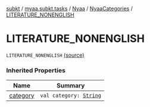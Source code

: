 [subkt](../../../index.md) / [myaa.subkt.tasks](../../index.md) / [Nyaa](../index.md) / [NyaaCategories](index.md) / [LITERATURE_NONENGLISH](./-l-i-t-e-r-a-t-u-r-e_-n-o-n-e-n-g-l-i-s-h.md)

# LITERATURE_NONENGLISH

`LITERATURE_NONENGLISH` [(source)](https://github.com/Myaamori/SubKt/blob/0.1.7/src/main/kotlin/myaa/subkt/tasks/tasks.kt#L771)

### Inherited Properties

| Name | Summary |
|---|---|
| [category](category.md) | `val category: `[`String`](https://kotlinlang.org/api/latest/jvm/stdlib/kotlin/-string/index.html) |
